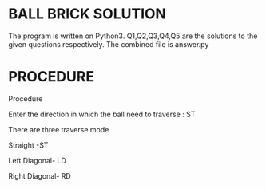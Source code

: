 # BALL BRICK SOLUTION
The program is written on Python3. Q1,Q2,Q3,Q4,Q5 are the solutions to the given questions respectively. The combined file is answer.py
# PROCEDURE




Procedure



































 







Enter the direction in which the ball need to traverse : ST

There are three traverse mode

Straight -ST

Left Diagonal- LD

Right Diagonal- RD



